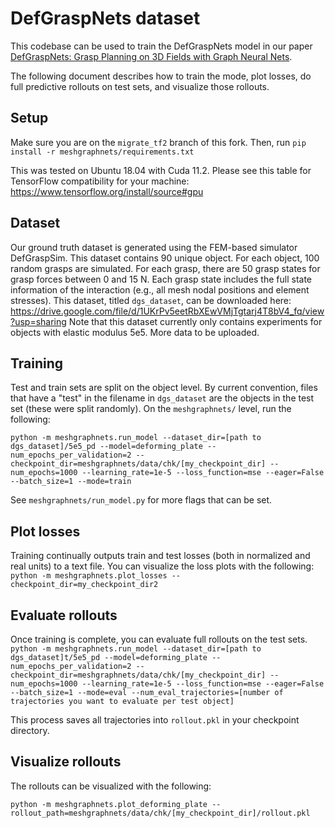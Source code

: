 # DefGraspNets dataset

This codebase can be used to train the DefGraspNets model in our paper [DefGraspNets: Grasp Planning on 3D Fields with Graph Neural Nets](https://arxiv.org/abs/2303.16138).

The following document describes how to train the mode, plot losses, do full predictive rollouts on test sets, and visualize those rollouts. 

## Setup
Make sure you are on the ```migrate_tf2``` branch of this fork. Then, run 
```pip install -r meshgraphnets/requirements.txt```

This was tested on Ubuntu 18.04 with Cuda 11.2. Please see this table for TensorFlow compatibility for your machine: https://www.tensorflow.org/install/source#gpu

## Dataset
Our ground truth dataset is generated using the FEM-based simulator DefGraspSim. 
This dataset contains 90 unique object. For each object, 100 random grasps are simulated. 
For each grasp, there are 50 grasp states for grasp forces between 0 and 15 N. 
Each grasp state includes the full state information of the interaction (e.g., all mesh nodal positions and element stresses).
This dataset, titled ```dgs_dataset```, can be downloaded here: https://drive.google.com/file/d/1UKrPv5eetRbXEwVMjTgtarj4T8bV4_fq/view?usp=sharing
Note that this dataset currently only contains experiments for objects with elastic modulus 5e5. More data to be uploaded. 


## Training
Test and train sets are split on the object level. By current convention, files that have a "test" in the filename in ```dgs_dataset``` are the objects in the test set (these were split randomly). 
On the ```meshgraphnets/``` level, run the following: 

```python -m meshgraphnets.run_model --dataset_dir=[path to dgs_dataset]/5e5_pd --model=deforming_plate --num_epochs_per_validation=2 --checkpoint_dir=meshgraphnets/data/chk/[my_checkpoint_dir] --num_epochs=1000 --learning_rate=1e-5 --loss_function=mse --eager=False --batch_size=1 --mode=train```

See ```meshgraphnets/run_model.py``` for more flags that can be set. 


## Plot losses
Training continually outputs train and test losses (both in normalized and real units) to a text file. You can visualize the loss plots with the following:
```python -m meshgraphnets.plot_losses --checkpoint_dir=my_checkpoint_dir2```


## Evaluate rollouts
Once training is complete, you can evaluate full rollouts on the test sets.
```python -m meshgraphnets.run_model --dataset_dir=[path to dgs_dataset]t/5e5_pd --model=deforming_plate --num_epochs_per_validation=2 --checkpoint_dir=meshgraphnets/data/chk/[my_checkpoint_dir] --num_epochs=1000 --learning_rate=1e-5 --loss_function=mse --eager=False --batch_size=1 --mode=eval --num_eval_trajectories=[number of trajectories you want to evaluate per test object]```

This process saves all trajectories into ```rollout.pkl``` in your checkpoint directory.

## Visualize rollouts
The rollouts can be visualized with the following:

```python -m meshgraphnets.plot_deforming_plate --rollout_path=meshgraphnets/data/chk/[my_checkpoint_dir]/rollout.pkl```

